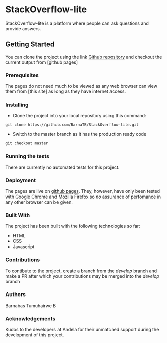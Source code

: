 # StackOverflow-lite

StackOverflow-lite is a platform where people can ask questions and provide answers.

## Getting Started

You can clone the project using the link [Github repository](https://github.com/BarnaTB/StackOverflow-lite.git) and checkout the current output from [github pages]

### Prerequisites

The pages do not need much to be viewed as any web browser can view them from [this site] as long as they have internet access.

### Installing

* Clone the project into your local repository using this command:

`git clone https://github.com/BarnaTB/StackOverflow-lite.git`

* Switch to the master branch as it has the production ready code

`git checkout master`

### Running the tests

There are currently no automated tests for this project.

### Deployment

The pages are live on [github pages](). They, however, have only been tested with Google Chrome and Mozilla Firefox so *no* assurance of perfomance in any other browser can be given.

### Built With

The project has been built with the following technologies so far:

* HTML
* CSS
* Javascript

### Contributions

To contibute to the project, create a branch from the *develop* branch and make a PR after which your contributions may be merged into the *develop* branch

### Authors

Barnabas Tumuhairwe B

### Acknowledgements

Kudos to the developers at Andela for their unmatched support during the development of this project.
